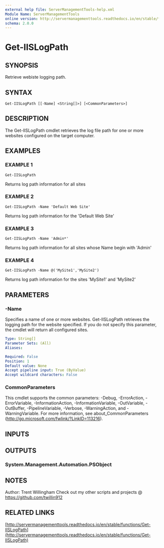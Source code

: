 ```yaml
---
external help file: ServerManagementTools-help.xml
Module Name: ServerManagementTools
online version: http://servermanagementtools.readthedocs.io/en/stable/functions/Get-IISLogPath
schema: 2.0.0
---
```


# Get-IISLogPath

## SYNOPSIS
Retrieve webiste logging path.

## SYNTAX

```
Get-IISLogPath [[-Name] <String[]>] [<CommonParameters>]
```

## DESCRIPTION
The Get-IISLogPath cmdlet retrieves the log file path for one or more websites configured on the target computer.

## EXAMPLES

### EXAMPLE 1
```
Get-IISLogPath
```

Returns log path information for all sites

### EXAMPLE 2
```
Get-IISLogPath -Name 'Default Web Site'
```

Returns log path information for the 'Default Web Site'

### EXAMPLE 3
```
Get-IISLogPath -Name 'Admin*'
```

Returns log path information for all sites whose Name begin with 'Admin'

### EXAMPLE 4
```
Get-IISLogPath -Name @('MySite1','MySite2')
```

Returns log path information for the sites 'MySite1' and 'MySite2'

## PARAMETERS

### -Name
Specifies a name of one or more websites. 
Get-IISLogPath retrieves the logging path for the website specified. 
If you do not specify this parameter, the cmdlet will return all configured sites.

```yaml
Type: String[]
Parameter Sets: (All)
Aliases:

Required: False
Position: 1
Default value: None
Accept pipeline input: True (ByValue)
Accept wildcard characters: False
```

### CommonParameters
This cmdlet supports the common parameters: -Debug, -ErrorAction, -ErrorVariable, -InformationAction, -InformationVariable, -OutVariable, -OutBuffer, -PipelineVariable, -Verbose, -WarningAction, and -WarningVariable.
For more information, see about_CommonParameters (http://go.microsoft.com/fwlink/?LinkID=113216).

## INPUTS

## OUTPUTS

### System.Management.Automation.PSObject

## NOTES
Author: Trent Willingham
Check out my other scripts and projects @ https://github.com/twillin912

## RELATED LINKS

[http://servermanagementtools.readthedocs.io/en/stable/functions/Get-IISLogPath](http://servermanagementtools.readthedocs.io/en/stable/functions/Get-IISLogPath)

